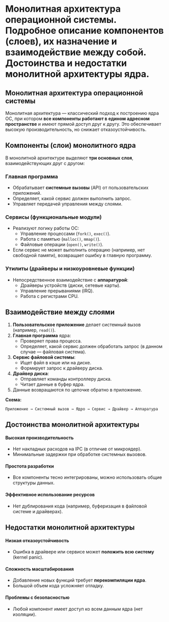 # Монолитная архитектура операционной системы. Подробное описание компонентов (слоев), их назначение и взаимодействие между собой. Достоинства и недостатки монолитной архитектуры ядра.
## Монолитная архитектура операционной системы
Монолитная архитектура — классический подход к построению ядра ОС, при котором **все компоненты работают в едином адресном пространстве** и имеют прямой доступ друг к другу. Это обеспечивает высокую производительность, но снижает отказоустойчивость.  
## Компоненты (слои) монолитного ядра
В монолитной архитектуре выделяют **три основных слоя**, взаимодействующих друг с другом:  
### Главная программа 
- Обрабатывает **системные вызовы** (API) от пользовательских приложений.  
- Определяет, какой сервис должен выполнить запрос.  
- Управляет передачей управления между слоями.  
### Сервисы (функциональные модули)
- Реализуют логику работы ОС:  
  - Управление процессами (`fork()`, `exec()`).  
  - Работа с памятью (`malloc()`, `mmap()`).  
  - Файловые операции (`open()`, `write()`).  
- Если сервис не может выполнить операцию (например, нет свободной памяти), возвращает ошибку в главную программу.  
### Утилиты (драйверы и низкоуровневые функции)
- Непосредственное взаимодействие с **аппаратурой**:  
  - Драйверы устройств (диски, сетевые карты).  
  - Управление прерываниями (IRQ).  
  - Работа с регистрами CPU.  
## Взаимодействие между слоями

1. **Пользовательское приложение** делает системный вызов (например, `read()`).  
2. **Главная программа** ядра:  
   - Проверяет права процесса.  
   - Определяет, какой сервис должен обработать запрос (в данном случае — файловая система).  
3. **Сервис файловой системы**:  
   - Ищет файл в кэше или на диске.  
   - Формирует запрос к драйверу диска.  
4. **Драйвер диска**:  
   - Отправляет команды контроллеру диска.  
   - Читает данные в буфер ядра.  
5. Данные возвращаются по цепочке обратно в приложение.  

**Схема:**  
```
Приложение → Системный вызов → Ядро → Сервис → Драйвер → Аппаратура
```
## Достоинства монолитной архитектуры  
#### Высокая производительность 
- Нет накладных расходов на IPC (в отличие от микроядер).  
- Минимальные задержки при обработке системных вызовов.  
#### Простота разработки  
- Все компоненты тесно интегрированы, можно использовать общие структуры данных.  
#### Эффективное использование ресурсов  
- Нет дублирования кода (например, буферизация в файловой системе и драйверах).  
## Недостатки монолитной архитектуры 
#### Низкая отказоустойчивость
- Ошибка в драйвере или сервисе может **положить всю систему** (kernel panic).
#### Сложность масштабирования
- Добавление новых функций требует **перекомпиляции ядра**.  
- Большой объем кода усложняет отладку.  
#### Проблемы с безопасностью
- Любой компонент имеет доступ ко всем данным ядра (нет изоляции).